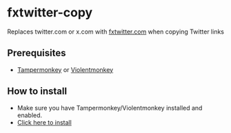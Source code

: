 # fxtwitter-copy
Replaces twitter.com or x.com with [fxtwitter.com](https://github.com/FixTweet/FixTweet) when copying Twitter links

## Prerequisites
- [Tampermonkey](https://www.tampermonkey.net/) or [Violentmonkey](https://violentmonkey.github.io/)

## How to install
- Make sure you have Tampermonkey/Violentmonkey installed and enabled.
- [Click here to install](https://github.com/neuvium/fxtwitter-copy/raw/main/fxtwitter-copy.user.js)
